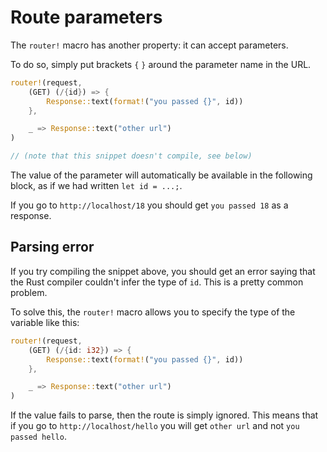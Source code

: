 # Route parameters

The `router!` macro has another property: it can accept parameters.

To do so, simply put brackets `{` `}` around the parameter name in the URL.

```rust
router!(request,
    (GET) (/{id}) => {
        Response::text(format!("you passed {}", id))
    },

    _ => Response::text("other url")
)

// (note that this snippet doesn't compile, see below)
```

The value of the parameter will automatically be available in the following block, as if we
had written `let id = ...;`.

If you go to `http://localhost/18` you should get `you passed 18` as a response.

## Parsing error

If you try compiling the snippet above, you should get an error saying that the Rust compiler
couldn't infer the type of `id`. This is a pretty common problem.

To solve this, the `router!` macro allows you to specify the type of the variable like this:

```rust
router!(request,
    (GET) (/{id: i32}) => {
        Response::text(format!("you passed {}", id))
    },

    _ => Response::text("other url")
)
```

If the value fails to parse, then the route is simply ignored. This means that if you go to
`http://localhost/hello` you will get `other url` and not `you passed hello`.
